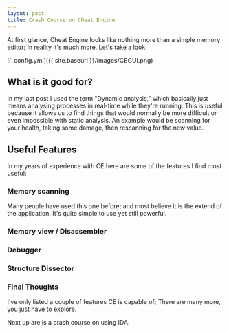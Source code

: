 ```yaml
---
layout: post
title: Crash Course on Cheat Engine
---
```


At first glance, Cheat Engine looks like nothing more than a simple memory editor; In reality it's much more. Let's take a look.

![_config.yml]({{ site.baseurl }}/images/CEGUI.png)


## What is it good for?

In my last post I used the term "Dynamic analysis," which basically just means analysing processes in real-time while they're running. This is useful because it allows us to find things that would normally be more difficult or even impossible with static analysis. An example would be scanning for your health, taking some damage, then rescanning for the new value.



## Useful Features

In my years of experience with CE here are some of the features I find most useful:

### Memory scanning

Many people have used this one before; and most believe it is the extend of the application. It's quite simple to use yet still powerful.

### Memory view / Disassembler

### Debugger

### Structure Dissector

### Final Thoughts

I've only listed a couple of features CE is capable of; There are many more, you just have to explore.

Next up are is a crash course on using IDA.








